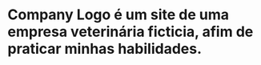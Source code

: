 <h1>Company Logo é um site de uma empresa veterinária ficticia, afim de praticar minhas habilidades.</h1>
